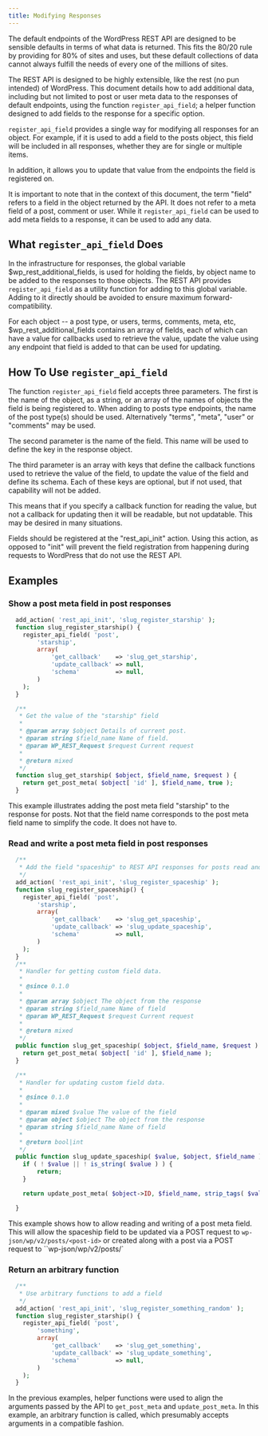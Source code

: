 ```yaml
---
title: Modifying Responses
---
```

The default endpoints of the WordPress REST API are designed to be sensible defaults in terms of what data is returned. This fits the 80/20 rule by providing for 80% of sites and uses, but these default collections of data cannot always fulfill the needs of every one of the millions of sites.

The REST API is designed to be highly extensible, like the rest (no pun intended) of WordPress. This document details how to add additional data, including but not limited to post or user meta data to the responses of default endpoints, using the function `register_api_field`; a helper function designed to add fields to the response for a specific option.

`register_api_field` provides a single way for modifying all responses for an object. For example, if it is used to add a field to the posts object, this field will be included in all responses, whether they are for single or multiple items.

In addition, it allows you to update that value from the endpoints the field is registered on.

It is important to note that in the context of this document, the term "field" refers to a field in the object returned by the API. It does not refer to a meta field of a post, comment or user. While it `register_api_field` can be used to add meta fields to a response, it can be used to add any data.


What `register_api_field` Does
------------------------------

In the infrastructure for responses, the global variable $wp_rest_additional_fields, is used for holding the fields, by object name to be added to the responses to those objects. The REST API provides `register_api_field` as a utility function for adding to this global variable. Adding to it directly should be avoided to ensure maximum forward-compatibility.

For each object -- a post type, or users, terms, comments, meta, etc, $wp_rest_additional_fields contains an array of fields, each of which can have a value for callbacks used to retrieve the value, update the value using any endpoint that field is added to that can be used for updating.


How To Use `register_api_field`
-------------------------------

The function `register_api_field` field accepts three parameters. The first is the name of the object, as a string, or an array of the names of objects the field is being registered to. When adding to posts type endpoints, the name of the post type(s) should be used. Alternatively "terms", "meta", "user" or "comments" may be used.

The second parameter is the name of the field. This name will be used to define the key in the response object.

The third parameter is an array with keys that define the callback functions used to retrieve the value of the field, to update the value of the field and define its schema. Each of these keys are optional, but if not used, that capability will not be added.

This means that if you specify a callback function for reading the value, but not a callback for updating then it will be readable, but not updatable. This may be desired in many situations.

Fields should be registered at the "rest_api_init" action. Using this action, as opposed to "init" will prevent the field registration from happening during requests to WordPress that do not use the REST API.


Examples
--------

### Show a post meta field in post responses

```php
  add_action( 'rest_api_init', 'slug_register_starship' );
  function slug_register_starship() {
  	register_api_field( 'post',
  		'starship',
  		array(
  			'get_callback'    => 'slug_get_starship',
  			'update_callback' => null,
  			'schema'          => null,
  		)
  	);
  }

  /**
   * Get the value of the "starship" field
   *
   * @param array $object Details of current post.
   * @param string $field_name Name of field.
   * @param WP_REST_Request $request Current request
   *
   * @return mixed
   */
  function slug_get_starship( $object, $field_name, $request ) {
  	return get_post_meta( $object[ 'id' ], $field_name, true );
  }

```
This example illustrates adding the post meta field "starship" to the response for posts. Not that the field name corresponds to the post meta field name to simplify the code. It does not have to.

### Read and write a post meta field in post responses
```php
  /**
   * Add the field "spaceship" to REST API responses for posts read and write
   */
  add_action( 'rest_api_init', 'slug_register_spaceship' );
  function slug_register_spaceship() {
  	register_api_field( 'post',
  		'starship',
  		array(
  			'get_callback'    => 'slug_get_spaceship',
  			'update_callback' => 'slug_update_spaceship',
  			'schema'          => null,
  		)
  	);
  }
  /**
   * Handler for getting custom field data.
   *
   * @since 0.1.0
   *
   * @param array $object The object from the response
   * @param string $field_name Name of field
   * @param WP_REST_Request $request Current request
   *
   * @return mixed
   */
  public function slug_get_spaceship( $object, $field_name, $request ) {
  	return get_post_meta( $object[ 'id' ], $field_name );
  }

  /**
   * Handler for updating custom field data.
   *
   * @since 0.1.0
   *
   * @param mixed $value The value of the field
   * @param object $object The object from the response
   * @param string $field_name Name of field
   *
   * @return bool|int
   */
  public function slug_update_spaceship( $value, $object, $field_name ) {
  	if ( ! $value || ! is_string( $value ) ) {
  		return;
  	}

  	return update_post_meta( $object->ID, $field_name, strip_tags( $value ) );

  }

```
This example shows how to allow reading and writing of a post meta field. This will allow the spaceship field to be updated via a POST request to `wp-json/wp/v2/posts/<post-id>` or created along with a post via a POST request to ``wp-json/wp/v2/posts/`

### Return an arbitrary function
```php
  /**
   * Use arbitrary functions to add a field
   */
  add_action( 'rest_api_init', 'slug_register_something_random' );
  function slug_register_starship() {
  	register_api_field( 'post',
  		'something',
  		array(
  			'get_callback'    => 'slug_get_something',
  			'update_callback' => 'slug_update_something',
  			'schema'          => null,
  		)
  	);
  }

```
In the previous examples, helper functions were used to align the arguments passed by the API to `get_post_meta` and `update_post_meta`. In this example, an arbitrary function is called, which presumably accepts arguments in a compatible fashion.
